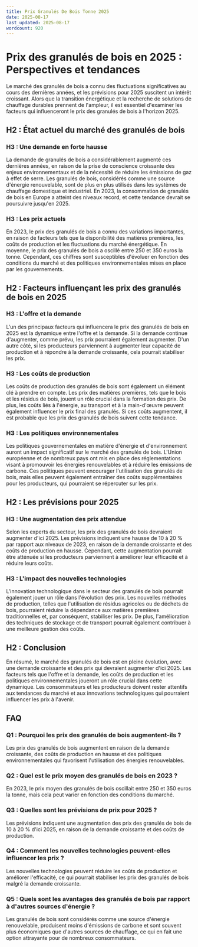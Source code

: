 ```yaml
---
title: Prix Granulés De Bois Tonne 2025
date: 2025-08-17
last_updated: 2025-08-17
wordcount: 920
---
```


# Prix des granulés de bois en 2025 : Perspectives et tendances

Le marché des granulés de bois a connu des fluctuations significatives au cours des dernières années, et les prévisions pour 2025 suscitent un intérêt croissant. Alors que la transition énergétique et la recherche de solutions de chauffage durables prennent de l'ampleur, il est essentiel d'examiner les facteurs qui influenceront le prix des granulés de bois à l'horizon 2025.

## H2 : État actuel du marché des granulés de bois

### H3 : Une demande en forte hausse

La demande de granulés de bois a considérablement augmenté ces dernières années, en raison de la prise de conscience croissante des enjeux environnementaux et de la nécessité de réduire les émissions de gaz à effet de serre. Les granulés de bois, considérés comme une source d'énergie renouvelable, sont de plus en plus utilisés dans les systèmes de chauffage domestique et industriel. En 2023, la consommation de granulés de bois en Europe a atteint des niveaux record, et cette tendance devrait se poursuivre jusqu'en 2025.

### H3 : Les prix actuels

En 2023, le prix des granulés de bois a connu des variations importantes, en raison de facteurs tels que la disponibilité des matières premières, les coûts de production et les fluctuations du marché énergétique. En moyenne, le prix des granulés de bois a oscillé entre 250 et 350 euros la tonne. Cependant, ces chiffres sont susceptibles d'évoluer en fonction des conditions du marché et des politiques environnementales mises en place par les gouvernements.

## H2 : Facteurs influençant les prix des granulés de bois en 2025

### H3 : L'offre et la demande

L'un des principaux facteurs qui influencera le prix des granulés de bois en 2025 est la dynamique entre l'offre et la demande. Si la demande continue d'augmenter, comme prévu, les prix pourraient également augmenter. D'un autre côté, si les producteurs parviennent à augmenter leur capacité de production et à répondre à la demande croissante, cela pourrait stabiliser les prix.

### H3 : Les coûts de production

Les coûts de production des granulés de bois sont également un élément clé à prendre en compte. Les prix des matières premières, tels que le bois et les résidus de bois, jouent un rôle crucial dans la formation des prix. De plus, les coûts liés à l'énergie, au transport et à la main-d'œuvre peuvent également influencer le prix final des granulés. Si ces coûts augmentent, il est probable que les prix des granulés de bois suivent cette tendance.

### H3 : Les politiques environnementales

Les politiques gouvernementales en matière d'énergie et d'environnement auront un impact significatif sur le marché des granulés de bois. L'Union européenne et de nombreux pays ont mis en place des réglementations visant à promouvoir les énergies renouvelables et à réduire les émissions de carbone. Ces politiques peuvent encourager l'utilisation des granulés de bois, mais elles peuvent également entraîner des coûts supplémentaires pour les producteurs, qui pourraient se répercuter sur les prix.

## H2 : Les prévisions pour 2025

### H3 : Une augmentation des prix attendue

Selon les experts du secteur, les prix des granulés de bois devraient augmenter d'ici 2025. Les prévisions indiquent une hausse de 10 à 20 % par rapport aux niveaux de 2023, en raison de la demande croissante et des coûts de production en hausse. Cependant, cette augmentation pourrait être atténuée si les producteurs parviennent à améliorer leur efficacité et à réduire leurs coûts.

### H3 : L'impact des nouvelles technologies

L'innovation technologique dans le secteur des granulés de bois pourrait également jouer un rôle dans l'évolution des prix. Les nouvelles méthodes de production, telles que l'utilisation de résidus agricoles ou de déchets de bois, pourraient réduire la dépendance aux matières premières traditionnelles et, par conséquent, stabiliser les prix. De plus, l'amélioration des techniques de stockage et de transport pourrait également contribuer à une meilleure gestion des coûts.

## H2 : Conclusion

En résumé, le marché des granulés de bois est en pleine évolution, avec une demande croissante et des prix qui devraient augmenter d'ici 2025. Les facteurs tels que l'offre et la demande, les coûts de production et les politiques environnementales joueront un rôle crucial dans cette dynamique. Les consommateurs et les producteurs doivent rester attentifs aux tendances du marché et aux innovations technologiques qui pourraient influencer les prix à l'avenir.

## FAQ

### Q1 : Pourquoi les prix des granulés de bois augmentent-ils ?

Les prix des granulés de bois augmentent en raison de la demande croissante, des coûts de production en hausse et des politiques environnementales qui favorisent l'utilisation des énergies renouvelables.

### Q2 : Quel est le prix moyen des granulés de bois en 2023 ?

En 2023, le prix moyen des granulés de bois oscillait entre 250 et 350 euros la tonne, mais cela peut varier en fonction des conditions du marché.

### Q3 : Quelles sont les prévisions de prix pour 2025 ?

Les prévisions indiquent une augmentation des prix des granulés de bois de 10 à 20 % d'ici 2025, en raison de la demande croissante et des coûts de production.

### Q4 : Comment les nouvelles technologies peuvent-elles influencer les prix ?

Les nouvelles technologies peuvent réduire les coûts de production et améliorer l'efficacité, ce qui pourrait stabiliser les prix des granulés de bois malgré la demande croissante.

### Q5 : Quels sont les avantages des granulés de bois par rapport à d'autres sources d'énergie ?

Les granulés de bois sont considérés comme une source d'énergie renouvelable, produisent moins d'émissions de carbone et sont souvent plus économiques que d'autres sources de chauffage, ce qui en fait une option attrayante pour de nombreux consommateurs.